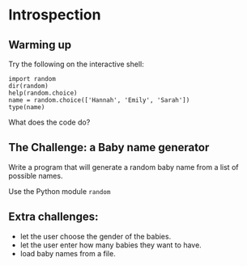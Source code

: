 
# Introspection

## Warming up

Try the following on the interactive shell:

    import random
    dir(random)
    help(random.choice)
    name = random.choice(['Hannah', 'Emily', 'Sarah'])
    type(name)

What does the code do?

## The Challenge: a Baby name generator

Write a program that will generate a random baby name from a list of possible names.

Use the Python module `random`

## Extra challenges:

* let the user choose the gender of the babies.
* let the user enter how many babies they want to have.
* load baby names from a file.
